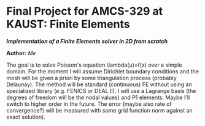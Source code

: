 Final Project for AMCS-329 at KAUST: Finite Elements
====================================================

***Implementation of a Finite Elements solver in 2D from scratch***

**Author:** *Me*

The goal is to solve Poisson's equation \lambda(u)=f(x) over a simple domain.
For the moment I will assume Dirichlet boundary conditions and the mesh will
be given a priori by some triangulation process (probably Delaunay).
The method will be standard (continuous) FE without using an specialized
library (e.g. FENICS or DEAL II). 
I will use a Lagrange basis (the degrees of freedom will be the nodal values)
and P1 elements. Maybe I'll switch to higher order in the future.
The error (maybe also rate of convergence?) will be measured with some grid 
function norm against an exact solution).
